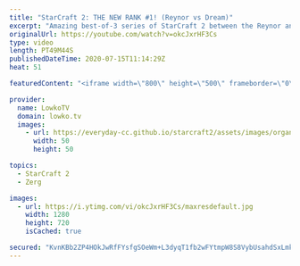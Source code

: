 ```yaml
---
title: "StarCraft 2: THE NEW RANK #1! (Reynor vs Dream)"
excerpt: "Amazing best-of-3 series of StarCraft 2 between the Reynor and Dream. In this series of Zerg versus Terran Reynor decides to use Lurkers against Terran bio, which is a unit that is not commonly used in the matchup. In general a brilliant series between two very highly ranked pro gamers.  Support my work:"
originalUrl: https://youtube.com/watch?v=okcJxrHF3Cs
type: video
length: PT49M44S
publishedDateTime: 2020-07-15T11:14:29Z
heat: 51

featuredContent: "<iframe width=\"800\" height=\"500\" frameborder=\"0\" src=\"https://www.youtube.com/embed/okcJxrHF3Cs\" allow=\"accelerometer; autoplay; encrypted-media; gyroscope; picture-in-picture\" allowfullscreen></iframe>"

provider:
  name: LowkoTV
  domain: lowko.tv
  images:
    - url: https://everyday-cc.github.io/starcraft2/assets/images/organizations/lowko.tv-50x50.jpg
      width: 50
      height: 50

topics:
  - StarCraft 2
  - Zerg

images:
  - url: https://i.ytimg.com/vi/okcJxrHF3Cs/maxresdefault.jpg
    width: 1280
    height: 720
    isCached: true

secured: "KvnKBb2ZP4HOkJwRfFYsfgSOeWm+L3dyqT1fb2wFYtmpW8S8VybUsahdSxLmkIeqzRHdc9pV/Tf0n4Wjad5r+LnzHGhVHV/B10tmyB1Ae5easuRF6IRncsWdX+ioblMgKjQIn9hgDCOlgzS1TBOeEjLpOsVMq5N/kWqzd9A8WGl2kjct2qEq7cGMpugRbeVqvsvQL/e1fKx+KEMK5XjlJqfMkFVxW5qtbVWKffPnUaYUiR6k5/TfvPBp5pdZmfStjHWUnBXUozpWMHaDqB0VfJistpn55wn35KwIPTIlKwyFJM2ZHpyJgmSXfkKldFi+NE6C8fVZ3x0AfgULzVZ8qtlYJDLFMZRZL3qzMVzI59XtMjOX6Z5uxmSlhOTKxOZcpFePOF1GCx+y/5ADD2eDTjdO5oYfw/AhnyH/6ozPNdNyuFhdtGwvJAv9AHdhWdhb;hsPC+H6Xb9A6FtDvlrD7nw=="
---
```


